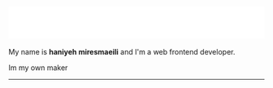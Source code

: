 <div align="center">
    <img src="./header.svg" alt="Haniyeh miresmaeili">
</div>

My name is **haniyeh miresmaeili** and I'm a web frontend developer.




Im my own maker

---




